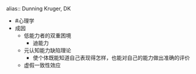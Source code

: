 alias:: Dunning Kruger, DK

- #心理学
- 成因
	- 低能力者的双重困境
		- 迪能力
	- 元认知能力缺陷理论
		- 使个体既能知道自己表现得怎样，也能对自己的能力做出准确的评价
	- 虚假一致性效应